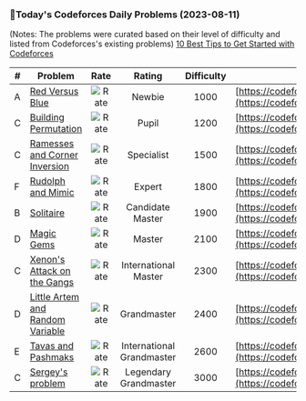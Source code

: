 ### 🌟Today's Codeforces Daily Problems (2023-08-11)
(Notes: The problems were curated based on their level of difficulty and listed from Codeforces's existing problems)
[10 Best Tips to Get Started with Codeforces](https://github.com/ika9810/Codeforces-Daily-Problems/blob/main/10%20Best%20Tips%20to%20Get%20Started%20with%20Codeforces.md)

| # | Problem | Rate| Rating | Difficulty | Contest |
|---| ----- | :--------: | :----------: | :----------: | ---------- |
|A|[Red Versus Blue](https://codeforces.com/contest/1659/problem/A)|![Rate](https://img.shields.io/badge/Newbie-1000-lightgrey)|Newbie|1000|[https://codeforces.com/contest/1659](https://codeforces.com/contest/1659)|
|C|[Building Permutation](https://codeforces.com/contest/285/problem/C)|![Rate](https://img.shields.io/badge/Pupil-1200-brightgreen)|Pupil|1200|[https://codeforces.com/contest/285](https://codeforces.com/contest/285)|
|C|[Ramesses and Corner Inversion](https://codeforces.com/contest/1119/problem/C)|![Rate](https://img.shields.io/badge/Specialist-1500-9cf)|Specialist|1500|[https://codeforces.com/contest/1119](https://codeforces.com/contest/1119)|
|F|[Rudolph and Mimic](https://codeforces.com/contest/1846/problem/F)|![Rate](https://img.shields.io/badge/Expert-1800-blue)|Expert|1800|[https://codeforces.com/contest/1846](https://codeforces.com/contest/1846)|
|B|[Solitaire](https://codeforces.com/contest/208/problem/B)|![Rate](https://img.shields.io/badge/Candidate%20Master-1900-blueviolet)|Candidate Master|1900|[https://codeforces.com/contest/208](https://codeforces.com/contest/208)|
|D|[Magic Gems](https://codeforces.com/contest/1117/problem/D)|![Rate](https://img.shields.io/badge/Master-2100-orange)|Master|2100|[https://codeforces.com/contest/1117](https://codeforces.com/contest/1117)|
|C|[Xenon's Attack on the Gangs](https://codeforces.com/contest/1292/problem/C)|![Rate](https://img.shields.io/badge/International%20Master-2300-orange)|International Master|2300|[https://codeforces.com/contest/1292](https://codeforces.com/contest/1292)|
|D|[Little Artem and Random Variable](https://codeforces.com/contest/641/problem/D)|![Rate](https://img.shields.io/badge/Grandmaster-2400-red)|Grandmaster|2400|[https://codeforces.com/contest/641](https://codeforces.com/contest/641)|
|E|[Tavas and Pashmaks](https://codeforces.com/contest/535/problem/E)|![Rate](https://img.shields.io/badge/International%20Grandmaster-2600-red)|International Grandmaster|2600|[https://codeforces.com/contest/535](https://codeforces.com/contest/535)|
|C|[Sergey's problem](https://codeforces.com/contest/1019/problem/C)|![Rate](https://img.shields.io/badge/Legendary%20Grandmaster-3000-red)|Legendary Grandmaster|3000|[https://codeforces.com/contest/1019](https://codeforces.com/contest/1019)|
